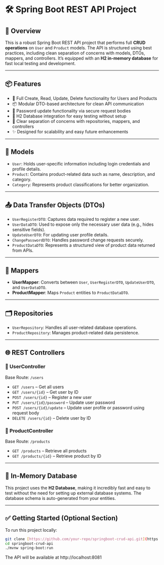 # 🛠️ Spring Boot REST API Project

## 🚀 Overview

This is a robust Spring Boot REST API project that performs full **CRUD operations** on `User` and `Product` models. The API is structured using best practices, including clean separation of concerns with models, DTOs, mappers, and controllers. It’s equipped with an **H2 in-memory database** for fast local testing and development.

---

## 📦 Features

- 🔄 Full Create, Read, Update, Delete functionality for Users and Products
- 📦 Modular DTO-based architecture for clean API communication
- 🔐 Password update functionality via secure request bodies
- 🧪 H2 Database integration for easy testing without setup
- 🧹 Clear separation of concerns with repositories, mappers, and controllers
- ✨ Designed for scalability and easy future enhancements

---

## 🧩 Models

- `User`: Holds user-specific information including login credentials and profile details.
- `Product`: Contains product-related data such as name, description, and category.
- `Category`: Represents product classifications for better organization.

---

## 📤 Data Transfer Objects (DTOs)

- `UserRegisterDTO`: Captures data required to register a new user.
- `UserDataDTO`: Used to expose only the necessary user data (e.g., hides sensitive fields).
- `UpdateUserDTO`: For updating user profile details.
- `ChangePasswordDTO`: Handles password change requests securely.
- `ProductDataDTO`: Represents a structured view of product data returned from APIs.

---

## 🧰 Mappers

- **UserMapper**: Converts between `User`, `UserRegisterDTO`, `UpdateUserDTO`, and `UserDataDTO`.
- **ProductMapper**: Maps `Product` entities to `ProductDataDTO`.

---

## 🗂️ Repositories

- `UserRepository`: Handles all user-related database operations.
- `ProductRepository`: Manages product-related data persistence.

---

## 🌐 REST Controllers

### 📁 UserController

Base Route: `/users`

- `GET /users` – Get all users
- `GET /users/{id}` – Get user by ID
- `POST /users/{id}` – Register a new user
- `PUT /users/{id}/password` – Update user password
- `POST /users/{id}/update` – Update user profile or password using request body
- `DELETE /users/{id}` – Delete user by ID

### 📁 ProductController

Base Route: `/products`

- `GET /products` – Retrieve all products
- `GET /products/{id}` – Retrieve product by ID

---

## 🧪 In-Memory Database

This project uses the **H2 Database**, making it incredibly fast and easy to test without the need for setting up external database systems. The database schema is auto-generated from your entities.

---

## ✅ Getting Started (Optional Section)

To run this project locally:

```bash
git clone [https://github.com/your-repo/springboot-crud-api.git](https://github.com/Animesh0203/Springboot-REST-API-Template.git)
cd springboot-crud-api
./mvnw spring-boot:run
```

The API will be available at http://localhost:8081